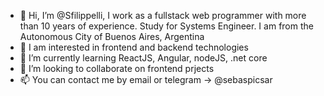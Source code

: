 - 👋 Hi, I’m @Sfilippelli, I work as a fullstack web programmer with more than 10 years of experience. Study for Systems Engineer.
I am from the Autonomous City of Buenos Aires, Argentina
- 👀 I am interested in frontend and backend technologies
- 🌱 I’m currently learning ReactJS, Angular, nodeJS, .net core
- 💞️ I’m looking to collaborate on frontend prjects
- 📫 You can contact me by email or telegram -> @sebaspicsar

<!---
Sfilippelli/Sfilippelli is a ✨ special ✨ repository because its `README.md` (this file) appears on your GitHub profile.
You can click the Preview link to take a look at your changes.
--->
